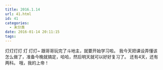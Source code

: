 ```yaml
---
title: 2016.1.14
url: 41.html
id: 41
categories:
  - 未分类
date: 2016-01-14 20:11:15
tags:
---
```


灯灯灯灯 灯 灯灯~ 跟哥哥玩完了斗地主，就要开始学习啦。 我今天把课设弄懂该怎么做了，准备今晚就搞定，哈哈，然后明天就可以好好复习了。 还有4天，还有两科。 哦，我的上帝！